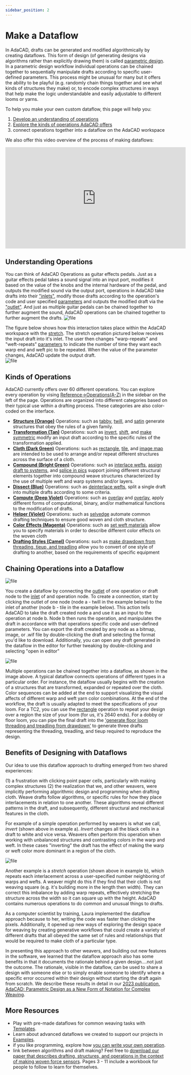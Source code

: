 ```yaml
---
sidebar_position: 2
---
```

# Make a Dataflow

In AdaCAD, drafts can be generated and modified algorithmically by creating dataflows. This form of design (of generating designs via algorithms rather than explicitly drawing them) is called [parametric design](../../reference/glossary/parametric-design.md). In a parametric design workflow individual operations can be chained together to sequentially manipulate drafts according to specific user-defined parameters. This process might be unusual for many but it offers the ability to be playful (e.g. randomly chain things together and see what kinds of structures they make) or, to encode complex structures in ways that help make the logic understandable and easily adjustable to different looms or yarns. 

To help you make your own custom dataflow, this page will help you: 

1. [Develop an understanding of operations](#understanding-operations)
2. [Explore the kinds of operations AdaCAD offers](#kinds-of-operations)
3. connect operations together into a dataflow on the AdaCAD workspace


We also offer this video overview of the process of making dataflows: 

<iframe width="560" height="315" src="https://www.youtube.com/embed/kqIYEEV04kM?si=9pgVrze9bFJbVu4K" title="YouTube video player" frameborder="0" allow="accelerometer; autoplay; clipboard-write; encrypted-media; gyroscope; picture-in-picture; web-share" allowfullscreen></iframe>



## Understanding Operations
You can think of AdaCAD Operations as guitar effects pedals. Just as a guitar effects pedal takes a sound signal into an input port, modifies it based on the value of the knobs and the internal hardware of the pedal, and outputs the modified sound via the output port, operations in AdaCAD take drafts into their ["inlets"](../../reference/glossary/inlet.md), modify those drafts according to the operation's code and user specified [parameters](../../reference/glossary/parameter.md) and outputs the modified draft via the ["outlet"](../../reference/glossary/outlet.md). And just as multiple guitar pedals can be chained together to further augment the sound, AdaCAD operations can be chained together to further augment the drafts. 
![file](../../reference/glossary/img/concept.png)


The figure below shows how this interaction takes place within the AdaCAD workspace with the [stretch](../../reference/operations/stretch.md). The stretch operation pictured below receives the input draft into it's inlet. The user then changes  "warp-repeats" and "weft-repeats" [parameters](../../reference/glossary/parameter.md) to indicate the number of time they want each warp end and weft pic to be repeated. When the value of the parameter changes, AdaCAD update the output draft.  
![file](../../reference/glossary/img/concept_2.png)



## Kinds of Operations
AdaCAD currently offers over 60 different operations. You can explore every operation by vising [Reference->Operations(A-Z)](../../reference/operations/index.md) in the sidebar on the left of the page. Operations are organized into different categories based on their typical use within a drafting process. These categories are also color-coded on the interface. 

- [**Structure (Orange)**](../../reference/operations/index.md#structure) Operations: such as [tabby](../../reference/operations/tabbyder.md), [twill](../../reference/operations/twill.md), and [satin](../../reference/operations/satin.md) generate structures that obey the rules of a given family.
- [**Transformation (Tan)**](../../reference/operations/index.md#transformation) Operations: such as [invert](../../reference/operations/invert.md), [shift](../../reference/operations/shift.md), and [make symmetric](../../reference/operations/makesymmetric.md) modify an input draft according to the specific rules of the transformation applied. 
- [**Cloth (Dark Green)**](../../reference/operations/index.md#cloth) Operations: such as [rectangle](../../reference/operations/rectangle.md), [tile](../../reference/operations/tile.md), and [image map](../../reference/operations/imagemap.md) are intended to be used to arrange and/or repeat different structures across the surface of a cloth. 
- [**Compound (Bright Green)**](../../reference/operations/index.md#compound) Operations: such as [interlace wefts](../../reference/operations/interlace.md), [assign draft to systems](../../reference/operations/assign_systems.md), and [splice in pics](../../reference/operations/splice_in_wefts.md) support joining different structural elements together into compound weave structures characterized by the use of multiple weft and warp systems and/or layers.
- [**Dissect (Blue)**](../../reference/operations/index.md#dissect) Operations: such as [deinterlace wefts](../../reference/operations/deinterlace.md), split a single draft into multiple drafts according to some criteria. 
- [**Compute (Deep Violet)**](../../reference/operations/index.md#compute) Operations: such as [overlay](../../reference/operations/overlay.md) and [overlay](../../reference/operations/mask.md), apply different forms of computational, binary, and/or mathematical functions to the modification of drafts. 
- [**Helper (Violet)**](../../reference/operations/index.md#helper) Operations: such as [selvedge](../../reference/operations/selvedge.md) automate common drafting techniques to ensure good woven and cloth structure.
- [**Color Effects (Magenta)**](../../reference/operations/index.md#color-effects) Operations: such as [set weft materials](../../reference/operations/apply_weft_materials.md) allow you to specify materials in order to describe different color effects on the woven cloth
- [**Drafting Styles (Camel)**](../../reference/operations/index.md#drafting-stles) Operations: such as [make drawdown from threading, tieup, and treadling](../../reference/operations/floor_loom.md) allow you to convert of one style of drafting to another, based on the requirements of specific equipment

<!-- 
![file](./img/getting-started-workspace.png)

A typical dataflow might connect operations of different types in a particular order. For instance, the dataflow usually begins with the creation of a structure that is transformed and expanded or repeated over the cloth. Color sequences can be added at the end to support visualizing the visual affects of different warp and weft yarn color combinations. 


<a class='button_open primary' href="https://adacad.org/?ex=first_workspace" target="_blank">Open the "Getting Started" Workpace</a> to play around with this sequence for yourself
 -->



## Chaining Operations into a Dataflow



![file](./img/connection.gif)

You create a dataflow by connecting the [outlet](../../reference/glossary/outlet.md) of one operation or draft node to the [inlet](../../reference/glossary/inlet.md) of and operation node. To create a connection, start by clicking the outlet of one node (node a - twill in the example below) to the inlet of another (node b - tile in the example below). This action tells AdaCAD to take the draft created node a and use it as an input to the operation at node b. Node b then runs the operation, and manipulates the draft in accordance with that operations specific code and user-defined parameters. You can export the draft created by any node as a bitmap, image, or .wif file by double-clicking the draft and selecting the format you'd like to download. Additionally, you can open any draft generated in the dataflow in the editor for further tweaking by double-clicking and selecting "open in editor" 


![file](./img/MWFAE_FollowAlong_Page_3.jpg)



Multiple operations can be chained together into a dataflow, as shown in the image above. A typical dataflow connects operations of different types in a particular order. For instance, the dataflow usually begins with the creation of a structures that are transformed,  expanded or repeated over the cloth. Color sequences can be added at the end to support visualizing the visual affects of different warp and weft yarn color combinations. At the end of the workflow, the draft is usually adapted to meet the specifications of your loom. For a TC2, you can use the [rectangle](../../reference/operations/rectangle.md) operation to repeat your design over a region the size of your loom (for us, it's 2640 ends). For a dobby or floor loom, you can pipe the final draft into the ['generate floor loom threading and treadling from drawdown'](../../reference/operations/floor_loom.md) to generate three drafts representing the threading, treadling, and tieup required to reproduce the design. 



## Benefits of Designing with Dataflows
Our idea to use this dataflow approach to drafting emerged from two shared experiences: 

(1) a frustration with clicking point paper cells, particularly with making complex structures
(2) the realization that we, and other weavers, were implicitly performing algorithmic design and programming when drafting cloth. Weave drafts follow algorithms, or specific rules for how they place interlacements in relation to one another. These algorithms reveal different patterns in the draft, and subsequently, different structural and mechanical features in the cloth. 


For example of a simple operation performed by weavers is what we call, *invert* (shown above in example a). *Invert*  changes all the black cells in a draft to white and vice versa. Weavers often perform this operation when working with unbalanced structures and contrasting colors in the warp and weft. In these cases "inverting" the draft has the effect of making the warp or weft color more dominant in a region of the cloth. 

![file](./img/Process_v5.jpg)


Another example is a *stretch* operation (shown above in example b), which repeats each interlacement across a user-specified number neighboring of warps and wefts. A weaver might do this if they find that their cloth is not weaving square (e.g. it's building more in the length then width). They can correct this imbalance by adding warp repeats, effectively stretching the structure across the width so it can square up with the height. AdaCAD contains numerous operations to do common and unusual things to drafts. 

As a computer scientist by training, Laura implemented the dataflow approach because to her, writing the code was faster than clicking the pixels. Additionally, it opened up new ways of exploring the design space for weaving by creating generative workflows that could create a variety of different drafts that all obeyed the same set of rules and relationships that would be required to make cloth of a particular type. 

In presenting this approach to other weavers, and building out new features in the software, we learned that the dataflow approach also has some benefits in that it documents the rationale behind a given design....not just the outcome. The rationale, visible in the dataflow, can be used to share a design with someone else or to simply enable someone to identify where a specific error occurred within their design without starting the draft again from scratch. We describe these results in detail in our [2023 publication, AdaCAD: Parametric Design as a New Form of Notation for Complex Weaving](../../about/research.md#adacad-parametric-design-as-a-new-form-of-notation-for-complex-weaving-chi-2023). 


## More Resources

- Play with pre-made dataflows for common weaving tasks with [Templates](../templates/picture-weaving.md). 
- Learn about advanced dataflows we created to support our projects in [Examples](../examples/lattice-tutorial.md). 
- if you like programming, explore how [you can write your own operation](../../develop/makeanoperation.md).
-  link between algorithms and draft making? Feel free to [download our paper that describes drafting, structures, and operations in the context of making woven force sensors](../../about/resources/introtoweavestructure.pdf). Pages 3 - 11 include a workbook for people to follow to learn for themselves. 